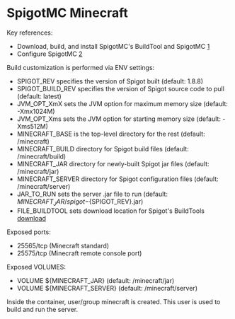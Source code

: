 SpigotMC Minecraft
==================

 Key references:
  * Download, build, and install SpigotMC's BuildTool and SpigotMC [1](https://www.spigotmc.org/wiki/buildtools/)
  * Configure SpigotMC [2](https://www.spigotmc.org/wiki/spigot-installation/)

Build customization is performed via ENV settings:
  * SPIGOT_REV specifies the version of Spigot built (default: 1.8.8)
  * SPIGOT_BUILD_REV specifies the version of Spigot source code to pull (default: latest)
  * JVM_OPT_XmX sets the JVM option for maximum memory size (default: -Xmx1024M)
  * JVM_OPT_Xms sets the JVM option for starting memory size (default: -Xms512M)
  * MINECRAFT_BASE is the top-level directory for the rest (default: /minecraft)
  * MINECRAFT_BUILD directory for Spigot build files (default: /minecraft/build)
  * MINECRAFT_JAR directory for newly-built Spigot jar files (default: /minecraft/jar)
  * MINECRAFT_SERVER directory for Spigot configuration files (default: /minecraft/server)
  * JAR_TO_RUN sets the server .jar file to run (default: ${MINECRAFT_JAR}/spigot-${SPIGOT_REV}.jar)
  * FILE_BUILDTOOL sets download location for Spigot's BuildTools [download](https://hub.spigotmc.org/jenkins/job/BuildTools/lastSuccessfulBuild/artifact/target/BuildTools.jar)

Exposed ports:
  * 25565/tcp (Minecraft standard)
  * 25575/tcp (Minecraft remote console port)

Exposed VOLUMES:
  * VOLUME ${MINECRAFT_JAR} (default: /minecraft/jar)
  * VOLUME ${MINECRAFT_SERVER} (default: /minecraft/server)

Inside the container, user/group minecraft is created. This user is used to build
and run the server.
